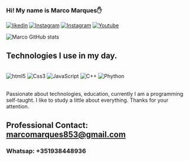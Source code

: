### Hi! My name is Marco Marques✋

[![likedin](https://img.shields.io/badge/LinkedIn-0077B5?style=for-the-badge&logo=linkedin&logoColor=white)](https://www.linkedin.com/in/marcomarques2001/)
[![Instagram](https://img.shields.io/badge/Instagram-E4405F?style=for-the-badge&logo=instagram&logoColor=white)](https://www.instagram.com/marcomarques23/?hl=en)
[![Instagram](https://img.shields.io/badge/Facebook-1877F2?style=for-the-badge&logo=facebook&logoColor=white)](https://www.facebook.com/marco.marques.77377/)
[![Youtube](https://img.shields.io/badge/YouTube-FF0000?style=for-the-badge&logo=youtube&logoColor=white)](https://www.youtube.com/@marcomarques5135/streams)

![Marco  GitHub stats](https://github-readme-stats.vercel.app/api?username=maromarques&show_icons=true&theme=tokyonight)

## Technologies I use in my day.

<div style="display:inline_block"><br>
<img algin="center" alt="html5" src="https://img.shields.io/badge/HTML5-E34F26?style=for-the-badge&logo=html5&logoColor=white"/>
<img algin="center" alt="Css3" src="https://img.shields.io/badge/CSS3-1572B6?style=for-the-badge&logo=css3&logoColor=white"/>
<img algin="center" alt="JavaScript" src="https://img.shields.io/badge/JavaScript-F7DF1E?style=for-the-badge&logo=javascript&logoColor=black"/>
<img algin="center" alt="C++" src="https://img.shields.io/badge/C%2B%2B-00599C?style=for-the-badge&logo=c%2B%2B&logoColor=white"/>
<img algin="center" alt="Phython" src="https://img.shields.io/badge/Python-3776AB?style=for-the-badge&logo=python&logoColor=white"/>

</div><br>

Passionate about technologies, education, currently I am a programming self-taught. I like to study a little about everything.
Thanks for your attention.

## Professional Contact: marcomarques853@gmail.com 
### Whatsap: +351938448936


